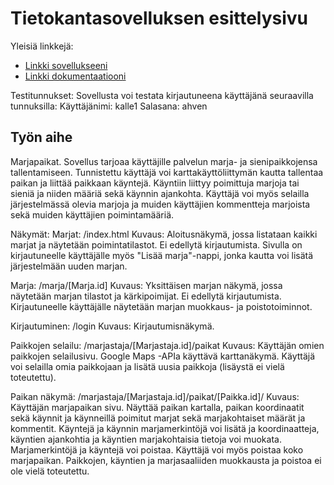 # Tietokantasovelluksen esittelysivu

Yleisiä linkkejä:

* [Linkki sovellukseeni](http://mkotola.users.cs.helsinki.fi/marjapaikat/)
* [Linkki dokumentaatiooni](https://github.com/mikkokotola/Marjapaikat/blob/master/doc/dokumentaatio.pdf)

Testitunnukset:
Sovellusta voi testata kirjautuneena käyttäjänä seuraavilla tunnuksilla:
Käyttäjänimi: kalle1
Salasana: ahven

## Työn aihe

Marjapaikat. Sovellus tarjoaa käyttäjille palvelun marja- ja sienipaikkojensa
tallentamiseen. Tunnistettu käyttäjä voi karttakäyttöliittymän kautta
tallentaa paikan ja liittää paikkaan käyntejä. Käyntiin liittyy poimittuja
marjoja tai sieniä ja niiden määriä sekä käynnin ajankohta. Käyttäjä voi myös
selailla järjestelmässä olevia marjoja ja muiden käyttäjien kommentteja
marjoista sekä muiden käyttäjien poimintamääriä.

Näkymät:
Marjat:
/index.html
Kuvaus: Aloitusnäkymä, jossa listataan kaikki marjat ja näytetään poimintatilastot. 
Ei edellytä kirjautumista. Sivulla on kirjautuneelle käyttäjälle myös "Lisää marja"-nappi,
jonka kautta voi lisätä järjestelmään uuden marjan.

Marja:
/marja/[Marja.id]
Kuvaus: Yksittäisen marjan näkymä, jossa näytetään marjan tilastot ja kärkipoimijat. 
Ei edellytä kirjautumista. Kirjautuneelle käyttäjälle näytetään marjan muokkaus- ja poistotoiminnot.

Kirjautuminen: 
/login
Kuvaus: Kirjautumisnäkymä.

Paikkojen selailu:
/marjastaja/[Marjastaja.id]/paikat
Kuvaus: Käyttäjän omien paikkojen selailusivu. Google Maps -APIa käyttävä karttanäkymä. 
Käyttäjä voi selailla omia paikkojaan ja lisätä uusia paikkoja (lisäystä ei vielä toteutettu).

Paikan näkymä:
/marjastaja/[Marjastaja.id]/paikat/[Paikka.id]/
Kuvaus: Käyttäjän marjapaikan sivu. Näyttää paikan kartalla, paikan koordinaatit sekä käynnit ja 
käynneillä poimitut marjat sekä marjakohtaiset määrät ja kommentit. Käyntejä ja 
käynnin marjamerkintöjä voi lisätä ja koordinaatteja, käyntien ajankohtia ja käyntien 
marjakohtaisia tietoja voi muokata. Marjamerkintöjä ja käyntejä voi poistaa. 
Käyttäjä voi myös poistaa koko marjapaikan. Paikkojen, käyntien ja marjasaaliiden muokkausta
ja poistoa ei ole vielä toteutettu.
